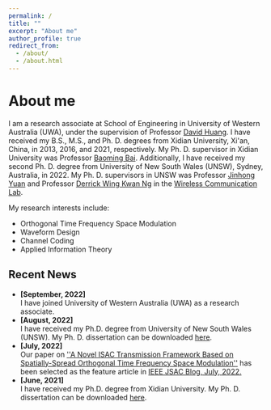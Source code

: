 ```yaml
---
permalink: /
title: ""
excerpt: "About me"
author_profile: true
redirect_from: 
  - /about/
  - /about.html
---
```

# <i class="fa fa-cog fa-fw"></i> About me #

I am a research associate at School of Engineering in University of Western Australia (UWA), under the supervision of Professor [David Huang](https://research-repository.uwa.edu.au/en/persons/david-huang). I have received my B.S., M.S., and Ph. D. degrees from Xidian University, Xi'an, China, in 2013, 2016, and 2021, respectively. My Ph. D. supervisor in Xidian University was Professor [Baoming Bai](https://web.xidian.edu.cn/bmbai/index.html). Additionally, I have received my second Ph. D. degree from University of New South Wales (UNSW), Sydney, Australia, in 2022. My Ph. D. supervisors in UNSW was Professor [Jinhong Yuan](https://www.unsw.edu.au/staff/jinhong-yuan) and Professor [Derrick Wing Kwan Ng](http://www2.ee.unsw.edu.au/~derrick/) in the [Wireless Communication Lab](http://www2.ee.unsw.edu.au/wcl/index.html).  

My research interests include:

* Orthogonal Time Frequency Space Modulation
* Waveform Design
* Channel Coding
* Applied Information Theory


## <i class="fa fa-fw fa-rss "></i> Recent News ##

<ul style="width: auto; height: 300px; overflow: auto">
  <li> <b>[September, 2022]</b> </li> I have joined University of Western Australia (UWA) as a research associate. </a>
  
  <li> <b>[August, 2022]</b> </li> I have received my Ph.D. degree from University of New South Wales (UNSW). My Ph. D. dissertation can be downloaded <a href="https://github.com/Shuangyang-Li/Shuangyang-Li.github.io/raw/master/_publications/Shuangyang's%20thesis%20on%20OTFS.pdf"> here</a>.
  
  <li> <b>[July, 2022]</b> </li> Our paper on <a href="https://ieeexplore.ieee.org/document/9724198"> ''A Novel ISAC Transmission Framework Based on Spatially-Spread Orthogonal Time Frequency Space Modulation''</a> has been selected as the feature article in <a href="https://www.comsoc.org/publications/blogs/selected-ideas-communications/exploring-potential-orthogonal-time-frequency-space-otfs-integrated-sensing-and-communication"> IEEE JSAC Blog, July, 2022.</a>
  
  
  <li> <b>[June, 2021]</b> </li> I have received my Ph.D. degree from Xidian University. My Ph. D. dissertation can be downloaded <a href="https://github.com/Shuangyang-Li/Shuangyang-Li.github.io/raw/master/_publications/Shuangyang's%20thesis%20on%20FTN_signaling.pdf"> here</a>.
  
  
</ul>


<script type="text/javascript" id="clustrmaps" src="//clustrmaps.com/map_v2.js?d=6mvpb1Ly4MhQdRl6uSzi4pd20OMLKp9iFJrs_8CdZUc&cl=ffffff&w=a"></script>
